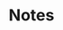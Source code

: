 ---
title: Notes
description: Some random notes
image:

# Badge style
style:
    background: "#2a9d8f"
    color: "#fff"
---